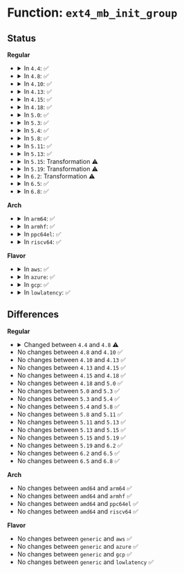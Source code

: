 # Function: <code>ext4_mb_init_group</code>

## Status
<b>Regular</b>
<ul>
<li>
<details>
<summary>In <code>4.4</code>: ✅</summary>

```c
int ext4_mb_init_group(struct super_block *sb, ext4_group_t group);
```

**Collision:** Unique Static

**Inline:** No

**Transformation:** False

**Instances:**

```
In fs/ext4/mballoc.c (ffffffff812cf430)
Location: fs/ext4/mballoc.c:1045
Inline: False
Direct callers:
  - fs/ext4/mballoc.c:ext4_mb_good_group
  - fs/ext4/mballoc.c:ext4_mb_load_buddy
  - fs/ext4/mballoc.c:ext4_trim_fs
```
**Symbols:**

```
ffffffff812cf430-ffffffff812cf638: ext4_mb_init_group (STB_LOCAL)
```
</details>
</li>
<li>
<details>
<summary>In <code>4.8</code>: ✅</summary>

```c
int ext4_mb_init_group(struct super_block *sb, ext4_group_t group, gfp_t gfp);
```

**Collision:** Unique Static

**Inline:** No

**Transformation:** False

**Instances:**

```
In fs/ext4/mballoc.c (ffffffff812fedc0)
Location: fs/ext4/mballoc.c:1045
Inline: False
Direct callers:
  - fs/ext4/mballoc.c:ext4_trim_fs
  - fs/ext4/mballoc.c:ext4_mb_good_group
  - fs/ext4/mballoc.c:ext4_mb_load_buddy_gfp
```
**Symbols:**

```
ffffffff812fedc0-ffffffff812ff055: ext4_mb_init_group (STB_LOCAL)
```
</details>
</li>
<li>
<details>
<summary>In <code>4.10</code>: ✅</summary>

```c
int ext4_mb_init_group(struct super_block *sb, ext4_group_t group, gfp_t gfp);
```

**Collision:** Unique Static

**Inline:** No

**Transformation:** False

**Instances:**

```
In fs/ext4/mballoc.c (ffffffff81314e30)
Location: fs/ext4/mballoc.c:1045
Inline: False
Direct callers:
  - fs/ext4/mballoc.c:ext4_trim_fs
  - fs/ext4/mballoc.c:ext4_mb_good_group
  - fs/ext4/mballoc.c:ext4_mb_load_buddy_gfp
```
**Symbols:**

```
ffffffff81314e30-ffffffff813150d5: ext4_mb_init_group (STB_LOCAL)
```
</details>
</li>
<li>
<details>
<summary>In <code>4.13</code>: ✅</summary>

```c
int ext4_mb_init_group(struct super_block *sb, ext4_group_t group, gfp_t gfp);
```

**Collision:** Unique Static

**Inline:** No

**Transformation:** False

**Instances:**

```
In fs/ext4/mballoc.c (ffffffff8130c300)
Location: fs/ext4/mballoc.c:1043
Inline: False
Direct callers:
  - fs/ext4/mballoc.c:ext4_trim_fs
  - fs/ext4/mballoc.c:ext4_mb_good_group
  - fs/ext4/mballoc.c:ext4_mb_load_buddy_gfp
```
**Symbols:**

```
ffffffff8130c300-ffffffff8130c54e: ext4_mb_init_group (STB_LOCAL)
```
</details>
</li>
<li>
<details>
<summary>In <code>4.15</code>: ✅</summary>

```c
int ext4_mb_init_group(struct super_block *sb, ext4_group_t group, gfp_t gfp);
```

**Collision:** Unique Static

**Inline:** No

**Transformation:** False

**Instances:**

```
In fs/ext4/mballoc.c (ffffffff81330e60)
Location: fs/ext4/mballoc.c:1043
Inline: False
Direct callers:
  - fs/ext4/mballoc.c:ext4_trim_fs
  - fs/ext4/mballoc.c:ext4_mb_good_group
  - fs/ext4/mballoc.c:ext4_mb_load_buddy_gfp
```
**Symbols:**

```
ffffffff81330e60-ffffffff81331117: ext4_mb_init_group (STB_LOCAL)
```
</details>
</li>
<li>
<details>
<summary>In <code>4.18</code>: ✅</summary>

```c
int ext4_mb_init_group(struct super_block *sb, ext4_group_t group, gfp_t gfp);
```

**Collision:** Unique Static

**Inline:** No

**Transformation:** False

**Instances:**

```
In fs/ext4/mballoc.c (ffffffff8135f400)
Location: fs/ext4/mballoc.c:1032
Inline: False
Direct callers:
  - fs/ext4/mballoc.c:ext4_trim_fs
  - fs/ext4/mballoc.c:ext4_mb_good_group
  - fs/ext4/mballoc.c:ext4_mb_load_buddy_gfp
```
**Symbols:**

```
ffffffff8135f400-ffffffff8135f6ca: ext4_mb_init_group (STB_LOCAL)
```
</details>
</li>
<li>
<details>
<summary>In <code>5.0</code>: ✅</summary>

```c
int ext4_mb_init_group(struct super_block *sb, ext4_group_t group, gfp_t gfp);
```

**Collision:** Unique Static

**Inline:** No

**Transformation:** False

**Instances:**

```
In fs/ext4/mballoc.c (ffffffff813778a0)
Location: fs/ext4/mballoc.c:1032
Inline: False
Direct callers:
  - fs/ext4/mballoc.c:ext4_trim_fs
  - fs/ext4/mballoc.c:ext4_mb_good_group
  - fs/ext4/mballoc.c:ext4_mb_load_buddy_gfp
```
**Symbols:**

```
ffffffff813778a0-ffffffff81377b6a: ext4_mb_init_group (STB_LOCAL)
```
</details>
</li>
<li>
<details>
<summary>In <code>5.3</code>: ✅</summary>

```c
int ext4_mb_init_group(struct super_block *sb, ext4_group_t group, gfp_t gfp);
```

**Collision:** Unique Static

**Inline:** No

**Transformation:** False

**Instances:**

```
In fs/ext4/mballoc.c (ffffffff813a0d10)
Location: fs/ext4/mballoc.c:1032
Inline: False
Direct callers:
  - fs/ext4/mballoc.c:ext4_trim_fs
  - fs/ext4/mballoc.c:ext4_mb_good_group
  - fs/ext4/mballoc.c:ext4_mb_load_buddy_gfp
```
**Symbols:**

```
ffffffff813a0d10-ffffffff813a0fe1: ext4_mb_init_group (STB_LOCAL)
```
</details>
</li>
<li>
<details>
<summary>In <code>5.4</code>: ✅</summary>

```c
int ext4_mb_init_group(struct super_block *sb, ext4_group_t group, gfp_t gfp);
```

**Collision:** Unique Static

**Inline:** No

**Transformation:** False

**Instances:**

```
In fs/ext4/mballoc.c (ffffffff813b9b80)
Location: fs/ext4/mballoc.c:1032
Inline: False
Direct callers:
  - fs/ext4/mballoc.c:ext4_trim_fs
  - fs/ext4/mballoc.c:ext4_mb_good_group
  - fs/ext4/mballoc.c:ext4_mb_load_buddy_gfp
```
**Symbols:**

```
ffffffff813b9b80-ffffffff813b9e61: ext4_mb_init_group (STB_LOCAL)
```
</details>
</li>
<li>
<details>
<summary>In <code>5.8</code>: ✅</summary>

```c
int ext4_mb_init_group(struct super_block *sb, ext4_group_t group, gfp_t gfp);
```

**Collision:** Unique Static

**Inline:** No

**Transformation:** False

**Instances:**

```
In fs/ext4/mballoc.c (ffffffff814056f0)
Location: fs/ext4/mballoc.c:1093
Inline: False
Direct callers:
  - fs/ext4/mballoc.c:ext4_trim_fs
  - fs/ext4/mballoc.c:ext4_mb_good_group_nolock
  - fs/ext4/mballoc.c:ext4_mb_load_buddy_gfp
```
**Symbols:**

```
ffffffff814056f0-ffffffff81405924: ext4_mb_init_group (STB_LOCAL)
```
</details>
</li>
<li>
<details>
<summary>In <code>5.11</code>: ✅</summary>

```c
int ext4_mb_init_group(struct super_block *sb, ext4_group_t group, gfp_t gfp);
```

**Collision:** Unique Static

**Inline:** No

**Transformation:** False

**Instances:**

```
In fs/ext4/mballoc.c (ffffffff81418960)
Location: fs/ext4/mballoc.c:1072
Inline: False
Direct callers:
  - fs/ext4/mballoc.c:ext4_trim_fs
  - fs/ext4/mballoc.c:ext4_mb_prefetch_fini
  - fs/ext4/mballoc.c:ext4_mb_good_group_nolock
  - fs/ext4/mballoc.c:ext4_mb_load_buddy_gfp
```
**Symbols:**

```
ffffffff81418960-ffffffff81418b95: ext4_mb_init_group (STB_LOCAL)
```
</details>
</li>
<li>
<details>
<summary>In <code>5.13</code>: ✅</summary>

```c
int ext4_mb_init_group(struct super_block *sb, ext4_group_t group, gfp_t gfp);
```

**Collision:** Unique Static

**Inline:** No

**Transformation:** False

**Instances:**

```
In fs/ext4/mballoc.c (ffffffff8141f190)
Location: fs/ext4/mballoc.c:1406
Inline: False
Direct callers:
  - fs/ext4/mballoc.c:ext4_trim_fs
  - fs/ext4/mballoc.c:ext4_mb_prefetch_fini
  - fs/ext4/mballoc.c:ext4_mb_good_group_nolock
  - fs/ext4/mballoc.c:ext4_mb_load_buddy_gfp
```
**Symbols:**

```
ffffffff8141f190-ffffffff8141f451: ext4_mb_init_group (STB_LOCAL)
```
</details>
</li>
<li>
<details>
<summary>In <code>5.15</code>: Transformation ⚠️</summary>

```c
int ext4_mb_init_group(struct super_block *sb, ext4_group_t group, gfp_t gfp);
```

**Collision:** Unique Static

**Inline:** No

**Transformation:** True

**Instances:**

```
In fs/ext4/mballoc.c (0)
Location: fs/ext4/mballoc.c:1410
Inline: False
Direct callers:
  - fs/ext4/mballoc.c:ext4_trim_fs
  - fs/ext4/mballoc.c:ext4_mb_prefetch_fini
  - fs/ext4/mballoc.c:ext4_mb_good_group_nolock
  - fs/ext4/mballoc.c:ext4_mb_load_buddy_gfp
```
**Symbols:**

```
ffffffff814728b0-ffffffff81472b7b: ext4_mb_init_group (STB_LOCAL)
ffffffff81ccbc9c-ffffffff81ccbcc0: ext4_mb_init_group.cold (STB_LOCAL)
```
</details>
</li>
<li>
<details>
<summary>In <code>5.19</code>: Transformation ⚠️</summary>

```c
int ext4_mb_init_group(struct super_block *sb, ext4_group_t group, gfp_t gfp);
```

**Collision:** Unique Static

**Inline:** No

**Transformation:** True

**Instances:**

```
In fs/ext4/mballoc.c (0)
Location: fs/ext4/mballoc.c:1407
Inline: False
Direct callers:
  - fs/ext4/mballoc.c:ext4_trim_fs
  - fs/ext4/mballoc.c:ext4_mb_prefetch_fini
  - fs/ext4/mballoc.c:ext4_mb_good_group_nolock
  - fs/ext4/mballoc.c:ext4_mb_load_buddy_gfp
```
**Symbols:**

```
ffffffff814f3880-ffffffff814f3c74: ext4_mb_init_group (STB_LOCAL)
ffffffff81e7ec61-ffffffff81e7ec8b: ext4_mb_init_group.cold (STB_LOCAL)
```
</details>
</li>
<li>
<details>
<summary>In <code>6.2</code>: Transformation ⚠️</summary>

```c
int ext4_mb_init_group(struct super_block *sb, ext4_group_t group, gfp_t gfp);
```

**Collision:** Unique Static

**Inline:** No

**Transformation:** True

**Instances:**

```
In fs/ext4/mballoc.c (0)
Location: fs/ext4/mballoc.c:1364
Inline: False
Direct callers:
  - fs/ext4/mballoc.c:ext4_trim_fs
  - fs/ext4/mballoc.c:ext4_mb_prefetch_fini
  - fs/ext4/mballoc.c:ext4_mb_good_group_nolock
  - fs/ext4/mballoc.c:ext4_mb_load_buddy_gfp
```
**Symbols:**

```
ffffffff8158de70-ffffffff8158e246: ext4_mb_init_group (STB_LOCAL)
ffffffff8206f10b-ffffffff8206f135: ext4_mb_init_group.cold (STB_LOCAL)
```
</details>
</li>
<li>
<details>
<summary>In <code>6.5</code>: ✅</summary>

```c
int ext4_mb_init_group(struct super_block *sb, ext4_group_t group, gfp_t gfp);
```

**Collision:** Unique Static

**Inline:** No

**Transformation:** False

**Instances:**

```
In fs/ext4/mballoc.c (ffffffff815c4840)
Location: fs/ext4/mballoc.c:1487
Inline: False
Direct callers:
  - fs/ext4/mballoc.c:ext4_trim_fs
  - fs/ext4/mballoc.c:ext4_mb_prefetch_fini
  - fs/ext4/mballoc.c:ext4_mb_good_group_nolock
  - fs/ext4/mballoc.c:ext4_mb_load_buddy_gfp
```
**Symbols:**

```
ffffffff815c4840-ffffffff815c4bd5: ext4_mb_init_group (STB_LOCAL)
```
</details>
</li>
<li>
<details>
<summary>In <code>6.8</code>: ✅</summary>

```c
int ext4_mb_init_group(struct super_block *sb, ext4_group_t group, gfp_t gfp);
```

**Collision:** Unique Static

**Inline:** No

**Transformation:** False

**Instances:**

```
In fs/ext4/mballoc.c (ffffffff815fcad0)
Location: fs/ext4/mballoc.c:1503
Inline: False
Direct callers:
  - fs/ext4/mballoc.c:ext4_trim_fs
  - fs/ext4/mballoc.c:ext4_mb_prefetch_fini
  - fs/ext4/mballoc.c:ext4_mb_good_group_nolock
  - fs/ext4/mballoc.c:ext4_mb_load_buddy_gfp
```
**Symbols:**

```
ffffffff815fcad0-ffffffff815fce59: ext4_mb_init_group (STB_LOCAL)
```
</details>
</li>
</ul>
<b>Arch</b>
<ul>
<li>
<details>
<summary>In <code>arm64</code>: ✅</summary>

```c
int ext4_mb_init_group(struct super_block *sb, ext4_group_t group, gfp_t gfp);
```

**Collision:** Unique Static

**Inline:** No

**Transformation:** False

**Instances:**

```
In fs/ext4/mballoc.c (ffff800010490408)
Location: fs/ext4/mballoc.c:1032
Inline: False
Direct callers:
  - fs/ext4/mballoc.c:ext4_trim_fs
  - fs/ext4/mballoc.c:ext4_mb_good_group
  - fs/ext4/mballoc.c:ext4_mb_load_buddy_gfp
```
**Symbols:**

```
ffff800010490408-ffff8000104906a0: ext4_mb_init_group (STB_LOCAL)
```
</details>
</li>
<li>
<details>
<summary>In <code>armhf</code>: ✅</summary>

```c
int ext4_mb_init_group(struct super_block *sb, ext4_group_t group, gfp_t gfp);
```

**Collision:** Unique Static

**Inline:** No

**Transformation:** False

**Instances:**

```
In fs/ext4/mballoc.c (c0651560)
Location: fs/ext4/mballoc.c:1032
Inline: False
Direct callers:
  - fs/ext4/mballoc.c:ext4_trim_fs
  - fs/ext4/mballoc.c:ext4_mb_good_group
  - fs/ext4/mballoc.c:ext4_mb_load_buddy_gfp
```
**Symbols:**

```
c0651560-c06517dc: ext4_mb_init_group (STB_LOCAL)
```
</details>
</li>
<li>
<details>
<summary>In <code>ppc64el</code>: ✅</summary>

```c
int ext4_mb_init_group(struct super_block *sb, ext4_group_t group, gfp_t gfp);
```

**Collision:** Unique Static

**Inline:** No

**Transformation:** False

**Instances:**

```
In fs/ext4/mballoc.c (c0000000005b78d0)
Location: fs/ext4/mballoc.c:1032
Inline: False
Direct callers:
  - fs/ext4/mballoc.c:ext4_trim_fs
  - fs/ext4/mballoc.c:ext4_mb_good_group
  - fs/ext4/mballoc.c:ext4_mb_load_buddy_gfp
```
**Symbols:**

```
c0000000005b78d0-c0000000005b7d00: ext4_mb_init_group (STB_LOCAL)
```
</details>
</li>
<li>
<details>
<summary>In <code>riscv64</code>: ✅</summary>

```c
int ext4_mb_init_group(struct super_block *sb, ext4_group_t group, gfp_t gfp);
```

**Collision:** Unique Static

**Inline:** No

**Transformation:** False

**Instances:**

```
In fs/ext4/mballoc.c (ffffffe00031542e)
Location: fs/ext4/mballoc.c:1032
Inline: False
Direct callers:
  - fs/ext4/mballoc.c:ext4_trim_fs
  - fs/ext4/mballoc.c:ext4_mb_good_group
  - fs/ext4/mballoc.c:ext4_mb_load_buddy_gfp
```
**Symbols:**

```
ffffffe00031542e-ffffffe000315632: ext4_mb_init_group (STB_LOCAL)
```
</details>
</li>
</ul>
<b>Flavor</b>
<ul>
<li>
<details>
<summary>In <code>aws</code>: ✅</summary>

```c
int ext4_mb_init_group(struct super_block *sb, ext4_group_t group, gfp_t gfp);
```

**Collision:** Unique Static

**Inline:** No

**Transformation:** False

**Instances:**

```
In fs/ext4/mballoc.c (ffffffff813b2160)
Location: fs/ext4/mballoc.c:1032
Inline: False
Direct callers:
  - fs/ext4/mballoc.c:ext4_trim_fs
  - fs/ext4/mballoc.c:ext4_mb_good_group
  - fs/ext4/mballoc.c:ext4_mb_load_buddy_gfp
```
**Symbols:**

```
ffffffff813b2160-ffffffff813b2441: ext4_mb_init_group (STB_LOCAL)
```
</details>
</li>
<li>
<details>
<summary>In <code>azure</code>: ✅</summary>

```c
int ext4_mb_init_group(struct super_block *sb, ext4_group_t group, gfp_t gfp);
```

**Collision:** Unique Static

**Inline:** No

**Transformation:** False

**Instances:**

```
In fs/ext4/mballoc.c (ffffffff813a2bf0)
Location: fs/ext4/mballoc.c:1032
Inline: False
Direct callers:
  - fs/ext4/mballoc.c:ext4_trim_fs
  - fs/ext4/mballoc.c:ext4_mb_good_group
  - fs/ext4/mballoc.c:ext4_mb_load_buddy_gfp
```
**Symbols:**

```
ffffffff813a2bf0-ffffffff813a2ed1: ext4_mb_init_group (STB_LOCAL)
```
</details>
</li>
<li>
<details>
<summary>In <code>gcp</code>: ✅</summary>

```c
int ext4_mb_init_group(struct super_block *sb, ext4_group_t group, gfp_t gfp);
```

**Collision:** Unique Static

**Inline:** No

**Transformation:** False

**Instances:**

```
In fs/ext4/mballoc.c (ffffffff813af9c0)
Location: fs/ext4/mballoc.c:1032
Inline: False
Direct callers:
  - fs/ext4/mballoc.c:ext4_trim_fs
  - fs/ext4/mballoc.c:ext4_mb_good_group
  - fs/ext4/mballoc.c:ext4_mb_load_buddy_gfp
```
**Symbols:**

```
ffffffff813af9c0-ffffffff813afca1: ext4_mb_init_group (STB_LOCAL)
```
</details>
</li>
<li>
<details>
<summary>In <code>lowlatency</code>: ✅</summary>

```c
int ext4_mb_init_group(struct super_block *sb, ext4_group_t group, gfp_t gfp);
```

**Collision:** Unique Static

**Inline:** No

**Transformation:** False

**Instances:**

```
In fs/ext4/mballoc.c (ffffffff813c43f0)
Location: fs/ext4/mballoc.c:1032
Inline: False
Direct callers:
  - fs/ext4/mballoc.c:ext4_trim_fs
  - fs/ext4/mballoc.c:ext4_mb_good_group
  - fs/ext4/mballoc.c:ext4_mb_load_buddy_gfp
```
**Symbols:**

```
ffffffff813c43f0-ffffffff813c46d8: ext4_mb_init_group (STB_LOCAL)
```
</details>
</li>
</ul>

## Differences
<b>Regular</b>
<ul>
<li>
<details>
<summary>Changed between <code>4.4</code> and <code>4.8</code> ⚠️</summary>
<ul>
<li>
<b>Param added. </b>
<code>gfp_t gfp</code>
</li>
</ul>
</details>
</li>
<li>
No changes between <code>4.8</code> and <code>4.10</code> ✅
</li>
<li>
No changes between <code>4.10</code> and <code>4.13</code> ✅
</li>
<li>
No changes between <code>4.13</code> and <code>4.15</code> ✅
</li>
<li>
No changes between <code>4.15</code> and <code>4.18</code> ✅
</li>
<li>
No changes between <code>4.18</code> and <code>5.0</code> ✅
</li>
<li>
No changes between <code>5.0</code> and <code>5.3</code> ✅
</li>
<li>
No changes between <code>5.3</code> and <code>5.4</code> ✅
</li>
<li>
No changes between <code>5.4</code> and <code>5.8</code> ✅
</li>
<li>
No changes between <code>5.8</code> and <code>5.11</code> ✅
</li>
<li>
No changes between <code>5.11</code> and <code>5.13</code> ✅
</li>
<li>
No changes between <code>5.13</code> and <code>5.15</code> ✅
</li>
<li>
No changes between <code>5.15</code> and <code>5.19</code> ✅
</li>
<li>
No changes between <code>5.19</code> and <code>6.2</code> ✅
</li>
<li>
No changes between <code>6.2</code> and <code>6.5</code> ✅
</li>
<li>
No changes between <code>6.5</code> and <code>6.8</code> ✅
</li>
</ul>
<b>Arch</b>
<ul>
<li>
No changes between <code>amd64</code> and <code>arm64</code> ✅
</li>
<li>
No changes between <code>amd64</code> and <code>armhf</code> ✅
</li>
<li>
No changes between <code>amd64</code> and <code>ppc64el</code> ✅
</li>
<li>
No changes between <code>amd64</code> and <code>riscv64</code> ✅
</li>
</ul>
<b>Flavor</b>
<ul>
<li>
No changes between <code>generic</code> and <code>aws</code> ✅
</li>
<li>
No changes between <code>generic</code> and <code>azure</code> ✅
</li>
<li>
No changes between <code>generic</code> and <code>gcp</code> ✅
</li>
<li>
No changes between <code>generic</code> and <code>lowlatency</code> ✅
</li>
</ul>
